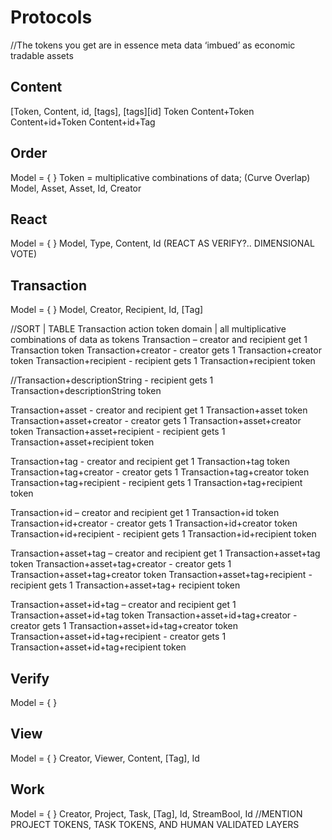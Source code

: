 # Protocols
//The tokens you get are in essence meta data ‘imbued’ as economic tradable assets
## Content
[Token, Content, id, [tags], [tags][id]
Token
Content+Token
Content+id+Token
Content+id+Tag

## Order
Model = {   }
Token = multiplicative combinations of data; (Curve Overlap)
Model, Asset, Asset, Id, Creator

## React
Model = {   }
Model, Type, Content, Id
(REACT AS VERIFY?.. DIMENSIONAL VOTE)

## Transaction
Model = {   }
Model, Creator, Recipient, Id, [Tag]

//SORT | TABLE
Transaction action token domain | all multiplicative combinations of data as tokens
Transaction – creator and recipient get 1 Transaction token
Transaction+creator - creator gets 1 Transaction+creator token
Transaction+recipient - recipient gets 1 Transaction+recipient token

//Transaction+descriptionString - recipient gets 1 Transaction+descriptionString token

Transaction+asset - creator and recipient get 1 Transaction+asset token
Transaction+asset+creator - creator gets 1 Transaction+asset+creator token
Transaction+asset+recipient - recipient gets 1 Transaction+asset+recipient token

Transaction+tag - creator and recipient get 1 Transaction+tag token
Transaction+tag+creator - creator gets 1 Transaction+tag+creator token
Transaction+tag+recipient - recipient gets 1 Transaction+tag+recipient token

Transaction+id – creator and recipient get 1 Transaction+id token
Transaction+id+creator - creator gets 1 Transaction+id+creator token
Transaction+id+recipient - recipient gets 1 Transaction+id+recipient token

Transaction+asset+tag – creator and recipient get 1 Transaction+asset+tag token
Transaction+asset+tag+creator - creator gets 1 Transaction+asset+tag+creator token
Transaction+asset+tag+recipient - recipient gets 1 Transaction+asset+tag+ recipient token

Transaction+asset+id+tag – creator and recipient get 1 Transaction+asset+id+tag token
Transaction+asset+id+tag+creator - creator gets 1 Transaction+asset+id+tag+creator token
Transaction+asset+id+tag+recipient - creator gets 1 Transaction+asset+id+tag+recipient token

## Verify
Model = {   }

## View
Model = {   }
Creator, Viewer, Content, [Tag], Id

## Work
Model = {   }
Creator, Project, Task, [Tag], Id, StreamBool, Id
//MENTION PROJECT TOKENS, TASK TOKENS, AND HUMAN VALIDATED LAYERS


